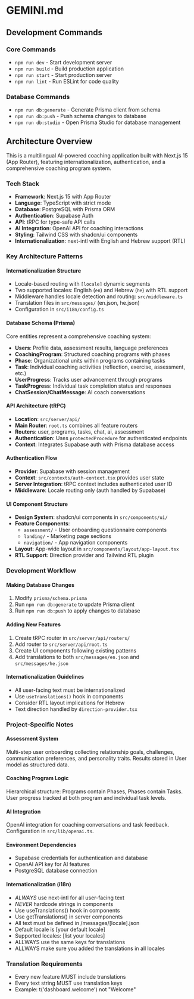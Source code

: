 # GEMINI.md

## Development Commands

### Core Commands

- `npm run dev` - Start development server
- `npm run build` - Build production application
- `npm run start` - Start production server
- `npm run lint` - Run ESLint for code quality

### Database Commands

- `npm run db:generate` - Generate Prisma client from schema
- `npm run db:push` - Push schema changes to database
- `npm run db:studio` - Open Prisma Studio for database management

## Architecture Overview

This is a multilingual AI-powered coaching application built with Next.js 15 (App Router), featuring internationalization, authentication, and a comprehensive coaching program system.

### Tech Stack

- **Framework**: Next.js 15 with App Router
- **Language**: TypeScript with strict mode
- **Database**: PostgreSQL with Prisma ORM
- **Authentication**: Supabase Auth
- **API**: tRPC for type-safe API calls
- **AI Integration**: OpenAI API for coaching interactions
- **Styling**: Tailwind CSS with shadcn/ui components
- **Internationalization**: next-intl with English and Hebrew support (RTL)

### Key Architecture Patterns

#### Internationalization Structure

- Locale-based routing with `[locale]` dynamic segments
- Two supported locales: English (`en`) and Hebrew (`he`) with RTL support
- Middleware handles locale detection and routing: `src/middleware.ts`
- Translation files in `src/messages/` (en.json, he.json)
- Configuration in `src/i18n/config.ts`

#### Database Schema (Prisma)

Core entities represent a comprehensive coaching system:

- **Users**: Profile data, assessment results, language preferences
- **CoachingProgram**: Structured coaching programs with phases
- **Phase**: Organizational units within programs containing tasks
- **Task**: Individual coaching activities (reflection, exercise, assessment, etc.)
- **UserProgress**: Tracks user advancement through programs
- **TaskProgress**: Individual task completion status and responses
- **ChatSession/ChatMessage**: AI coach conversations

#### API Architecture (tRPC)

- **Location**: `src/server/api/`
- **Main Router**: `root.ts` combines all feature routers
- **Routers**: user, programs, tasks, chat, ai, assessment
- **Authentication**: Uses `protectedProcedure` for authenticated endpoints
- **Context**: Integrates Supabase auth with Prisma database access

#### Authentication Flow

- **Provider**: Supabase with session management
- **Context**: `src/contexts/auth-context.tsx` provides user state
- **Server Integration**: tRPC context includes authenticated user ID
- **Middleware**: Locale routing only (auth handled by Supabase)

#### UI Component Structure

- **Design System**: shadcn/ui components in `src/components/ui/`
- **Feature Components**:
  - `assessment/` - User onboarding questionnaire components
  - `landing/` - Marketing page sections
  - `navigation/` - App navigation components
- **Layout**: App-wide layout in `src/components/layout/app-layout.tsx`
- **RTL Support**: Direction provider and Tailwind RTL plugin

### Development Workflow

#### Making Database Changes

1. Modify `prisma/schema.prisma`
2. Run `npm run db:generate` to update Prisma client
3. Run `npm run db:push` to apply changes to database

#### Adding New Features

1. Create tRPC router in `src/server/api/routers/`
2. Add router to `src/server/api/root.ts`
3. Create UI components following existing patterns
4. Add translations to both `src/messages/en.json` and `src/messages/he.json`

#### Internationalization Guidelines

- All user-facing text must be internationalized
- Use `useTranslations()` hook in components
- Consider RTL layout implications for Hebrew
- Text direction handled by `direction-provider.tsx`

### Project-Specific Notes

#### Assessment System

Multi-step user onboarding collecting relationship goals, challenges, communication preferences, and personality traits. Results stored in User model as structured data.

#### Coaching Program Logic

Hierarchical structure: Programs contain Phases, Phases contain Tasks. User progress tracked at both program and individual task levels.

#### AI Integration

OpenAI integration for coaching conversations and task feedback. Configuration in `src/lib/openai.ts`.

#### Environment Dependencies

- Supabase credentials for authentication and database
- OpenAI API key for AI features
- PostgreSQL database connection

#### Internationalization (i18n)

- _ALWAYS_ use next-intl for all user-facing text
- _NEVER_ hardcode strings in components
- Use useTranslations() hook in components
- Use getTranslations() in server components
- All text must be defined in /messages/[locale].json
- Default locale is [your default locale]
- Supported locales: [list your locales]
- ALLWAYS use the same keys for translations
- ALLWAYS make sure you added the translations in all locales

### Translation Requirements

- Every new feature MUST include translations
- Every text string MUST use translation keys
- Example: t('dashboard.welcome') not "Welcome"
